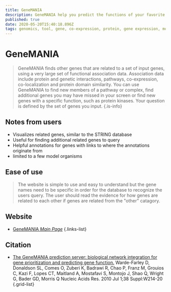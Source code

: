 ```yaml
---
title: GeneMANIA
description: GeneMANIA help you predict the functions of your favorite genes and gene sets.
published: true
date: 2020-05-20T15:40:18.896Z
tags: genomics, tool, gene, co-expression, protein, gene expression, model organism, network, gene annotation
---
```


# GeneMANIA

> GeneMANIA finds other genes that are related to a set of input genes, using a very large set of functional association data. Association data include protein and genetic interactions, pathways, co-expression, co-localization and protein domain similarity. You can use GeneMANIA to find new members of a pathway or complex, find additional genes you may have missed in your screen or find new genes with a specific function, such as protein kinases. Your question is defined by the set of genes you input.
{.is-info}

## Notes from users
- Visualizes related genes, similar to the STRING database
- Useful for finding additional related genes to query
- Helpful annotations for genes with links to where the annotations originate from
- limited to a few model organisms

## Ease of use
> The website is simple to use and easy to understand but the gene names need to be specific in order for the database to recognize the users query. The user should read the evidence for how genes are related to each other if genes are related from the "other" catagory.


## Website

- [GeneMANIA *Main Page*](http://genemania.org/)
{.links-list}

## Citation

- [The GeneMANIA prediction server: biological network integration for gene prioritization and predicting gene function.](https://academic.oup.com/nar/article/38/suppl_2/W214/1126704) Warde-Farley D, Donaldson SL, Comes O, Zuberi K, Badrawi R, Chao P, Franz M, Grouios C, Kazi F, Lopes CT, Maitland A, Mostafavi S, Montojo J, Shao Q, Wright G, Bader GD, Morris Q Nucleic Acids Res. 2010 Jul 1;38 Suppl:W214-20 
{.grid-list}